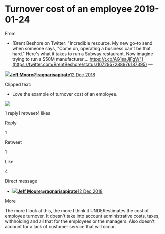 Turnover cost of an employee 2019-01-24
=======================================

 From

  * [Brent Beshore on Twitter: "Incredible resource. My new go-to send when someone says, "Come on, operating a business can't be that hard." Here's what it takes to run a Subway restaurant. Now imagine trying to run a $50M manufacturer.… https://t.co/AG1saJjFgW"](https://twitter.com/BrentBeshore/status/1072957288976187395)
  —

 [![](https://github.com/juno-day/images-for-md/images/Wed_May__6_16_09_32_2020739825MJfIe7y.jpg)**Jeff Moore**‏@**ragnarisapirate**](https://twitter.com/ragnarisapirate)[12 Dec 2018](https://twitter.com/ragnarisapirate/status/1073076231862714368)

 Clipped text:

  * Love the example of turnover cost of an employee.

 ![](https://github.com/juno-day/images-for-md/images/Wed_May__6_16_09_34_2020135893MJfIe7y.jpg)

 1 reply1 retweet4 likes

 Reply

 1

 Retweet

 1

 Like

 4

 Direct message


 * [![](https://github.com/juno-day/images-for-md/images/Wed_May__6_16_09_35_2020504875MJfIe7y.jpg)**Jeff Moore**‏@**ragnarisapirate**](https://twitter.com/ragnarisapirate)[12 Dec 2018](https://twitter.com/ragnarisapirate/status/1073076231862714368)

 More

 The more I look at this, the more I think it UNDERestimates the cost of employee turnover. It doesn't take into account administrative costs, taxes, withholding and all that for the employees or the managers. Also doesn't account for a lack of customer service that will occur.


  